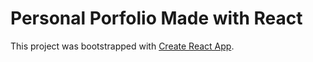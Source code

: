 # Personal Porfolio Made with React

This project was bootstrapped with [Create React App](https://github.com/facebook/create-react-app).

